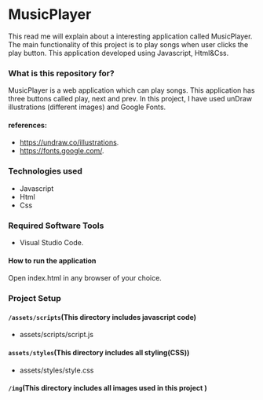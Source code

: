 # MusicPlayer #
This read me will explain about a interesting application called MusicPlayer. The main functionality of this project is to play songs when user clicks the play button. This 
application developed using Javascript, Html&Css.

### What is this repository for? ###
  MusicPlayer is a web application which can play songs. This application has three buttons called play, next and prev. In this project, I have used unDraw illustrations
  (different images) and Google Fonts.
  
  #### references: ####
  * https://undraw.co/illustrations.
  * https://fonts.google.com/.
  
### Technologies used ###
 * Javascript
 * Html
 * Css

### Required Software Tools ###
  * Visual Studio Code.

#### How to run the application ####
Open index.html in any browser of your choice.

### Project Setup ###

#### `/assets/scripts`(This directory includes javascript code) ####
  * assets/scripts/script.js    
#### `assets/styles`(This directory includes all styling(CSS)) ####
  *	assets/styles/style.css 
  
#### `/img`(This directory includes all images used in this project ) ####
